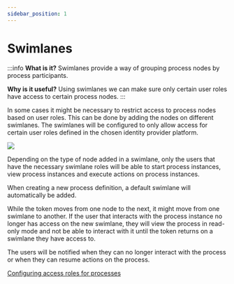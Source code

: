 ```yaml
---
sidebar_position: 1
--- 
```


# Swimlanes

:::info
**What is it?** Swimlanes provide a way of grouping process nodes by process participants.

**Why is it useful?** Using swimlanes we can make sure only certain user roles have access to certain process nodes.
:::

In some cases it might be necessary to restrict access to process nodes based on user roles. This can be done by adding the nodes on different swimlanes. The swimlanes will be configured to only allow access for certain user roles defined in the chosen identity provider platform.

![](https://s3.eu-west-1.amazonaws.com/docx.flowx.ai/3.2/swimlanes.png)

Depending on the type of node added in a swimlane, only the users that have the necessary swimlane roles will be able to start process instances, view process instances and execute actions on process instances.

When creating a new process definition, a default swimlane will automatically be added.

While the token moves from one node to the next, it might move from one swimlane to another. If the user that interacts with the process instance no longer has access on the new swimlane, they will view the process in read-only mode and not be able to interact with it until the token returns on a swimlane they have access to.

The users will be notified when they can no longer interact with the process or when they can resume actions on the process.

[Configuring access roles for processes](../../platform-setup-guides/flowx-engine-setup-guide/configuring-access-roles-for-processes.md)